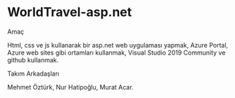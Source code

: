 # WorldTravel-asp.net

Amaç

Html, css ve js kullanarak bir asp.net web uygulaması yapmak,
Azure Portal, Azure web sites gibi ortamları kullanmak,
Visual Studio 2019 Community ve github kullanmak.

Takım Arkadaşları

Mehmet Öztürk,
Nur Hatipoğlu,
Murat Acar.
